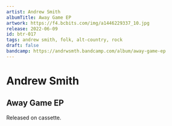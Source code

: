 ```yaml
---
artist: Andrew Smith
albumTitle: Away Game EP
artwork: https://f4.bcbits.com/img/a1446229337_10.jpg
release: 2022-06-09
id: btr-017
tags: andrew smith, folk, alt-country, rock
draft: false
bandcamp: https://andrwsmth.bandcamp.com/album/away-game-ep
---
```


# Andrew Smith

## Away Game EP

Released on cassette.
